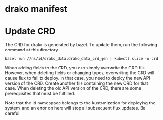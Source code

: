 # drako manifest


# Update CRD
The CRD for drako is generated by bazel. To update them, run the following command at this directory.
```
bazel run //ns/id/drako_data:drako_data_crd_gen | kubectl slice -o crd
```

When adding fields to the CRD, you can simply overwrite the CRD file.
However, when deleting fields or changing types, overwriting the CRD will cause flux to fail to deploy.
In that case, you need to deploy the new API version of the CRD. Create another file containing the new CRD for that case.
When deleting the old API version of the CRD, there are some prerequisites that must be fulfilled. 

Note that the id namespace belongs to the kustomization for deploying the system, and an error on here will stop all subsequent flux updates. Be careful.
